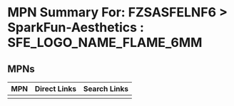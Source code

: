 



# MPN Summary For: FZSASFELNF6 > SparkFun-Aesthetics : SFE_LOGO_NAME_FLAME_6MM

## MPNs
  

|MPN|Direct Links|Search Links|
| :--- | :--- | :--- |
||||
